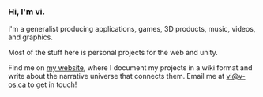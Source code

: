 ### Hi, I'm vi.

I'm a generalist producing applications, games, 3D products, music, videos, and graphics.

Most of the stuff here is personal projects for the web and unity.

Find me on [my website](https://v-os.ca), where I document my projects in a wiki format and write about the narrative universe that connects them.
Email me at [vi@v-os.ca](mailto:vi@v-os.ca) to get in touch!
